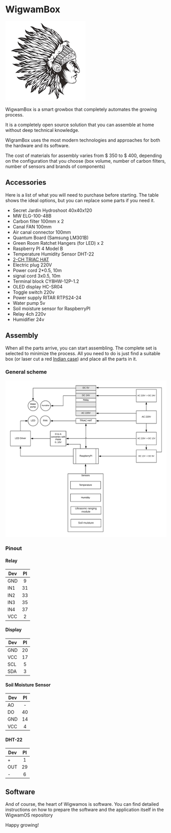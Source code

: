# WigwamBox

![logo](./img/logo.jpg) 

WigwamBox is a smart growbox that completely automates the growing process.

It is a completely open source solution that you can assemble at home without deep technical knowledge.

WigramBox uses the most modern technologies and approaches for both the hardware and its software.

The cost of materials for assembly varies from $ 350 to $ 400, depending on the configuration that you choose (box volume, number of carbon filters, number of sensors and brands of components)

## Accessories

Here is a list of what you will need to purchase before starting. The table shows the ideal options, but you can replace some parts if you need it.

* Secret Jardin Hydroshoot 40x40x120
* MW ELG-100-48B
* Carbon filter 100mm x 2
* Canal FAN 100mm
* Air canal connector 100mm
* Quantum Board (Samsung LM301B)
* Green Room Ratchet Hangers (for LED) x 2
* Raspberry PI 4 Model B
* Temperature Humidity Sensor DHT-22
* [2-CH TRIAC HAT](https://www.waveshare.com/2-ch-triac-hat.htm)
* Electric plug 220V
* Power cord 2*0.5, 10m
* signal cord 3x0.5, 10m
* Terminal block CY8HW-12P-1.2
* OLED display HC-SR04
* Toggle switch 220v
* Power supply RITAR RTPS24-24
* Water pump 5v
* Soil moisture sensor for RaspberryPI
* Relay 4ch 220v
* Humidifier 24v

## Assembly

When all the parts arrive, you can start assembling.
The complete set is selected to minimize the process.
All you need to do is just find a suitable box (or laser cut a red [Indian case](./img/box.svg)) and place all the parts in it.

### General scheme

![schema](./img/schema.png)

### Pinout

#### Relay

| Dev   | PI  |
|-------|:---:|
| GND   | 9   |
| IN1   | 31  |
| IN2   | 33  |
| IN3   | 35  |
| IN4   | 37  |
| VCC   | 2   |


#### Display

| Dev   | PI  |
|-------|:---:|
| GND   | 20  |
| VCC   | 17  |
| SCL   | 5   |
| SDA   | 3   |

#### Soil Moisture Sensor

| Dev   | PI  |
|-------|:---:|
| AO    | -   |
| DO    | 40  |
| GND   | 14  |
| VCC   | 4   |

#### DHT-22

| Dev   | PI  |
|-------|:---:|
| +     | 1   |
| OUT   | 29   |
| -     | 6  |

## Software

And of course, the heart of Wigwamos is software.
You can find detailed instructions on how to prepare the software and the application itself in the WigwamOS repository

Happy growing!
